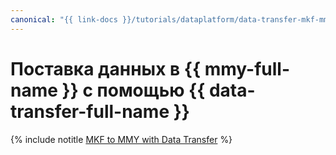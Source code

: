 ```yaml
---
canonical: "{{ link-docs }}/tutorials/dataplatform/data-transfer-mkf-mmy"
---
```


# Поставка данных в {{ mmy-full-name }} с помощью {{ data-transfer-full-name }}


{% include notitle [MKF to MMY with Data Transfer](../../_tutorials/dataplatform/data-transfer-mkf-mmy.md) %}
